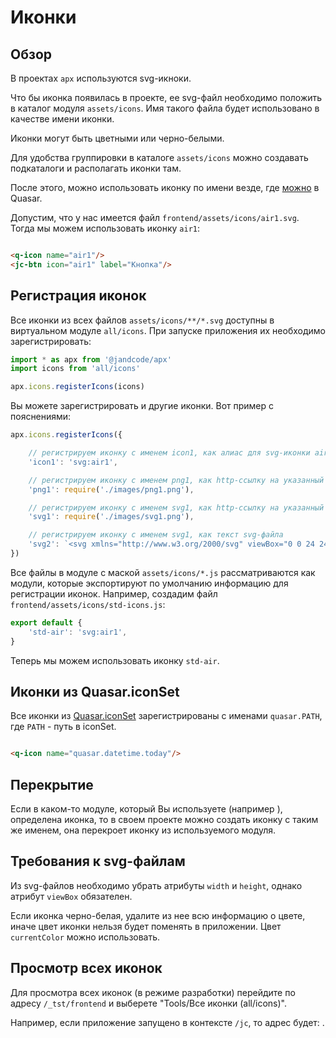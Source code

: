 Иконки
======

Обзор
-----

В проектах `apx` используются svg-икноки.

Что бы иконка появилась в проекте, ее svg-файл необходимо положить в каталог
модуля `assets/icons`. Имя такого файла будет использовано в качестве имени иконки.

Иконки могут быть цветными или черно-белыми.

Для удобства группировки в каталоге `assets/icons` можно создавать подкаталоги и
располагать иконки там.

После этого, можно использовать иконку по имени везде,
где [можно](https://quasar.dev/vue-components/icon) в Quasar.

Допустим, что у нас имеется файл `frontend/assets/icons/air1.svg`. Тогда мы можем
использовать иконку `air1`:

```html

<q-icon name="air1"/>
<jc-btn icon="air1" label="Кнопка"/>
```

Регистрация иконок
------------------

Все иконки из всех файлов `assets/icons/**/*.svg` доступны в виртуальном
модуле `all/icons`. При запуске приложения их необходимо зарегистрировать:

```js
import * as apx from '@jandcode/apx'
import icons from 'all/icons'

apx.icons.registerIcons(icons)
```

Вы можете зарегистрировать и другие иконки. Вот пример с пояснениями:

```js
apx.icons.registerIcons({

    // регистрируем иконку с именем icon1, как алиас для svg-иконки air1
    'icon1': 'svg:air1',

    // регистрируем иконку с именем png1, как http-ссылку на указанный файл png
    'png1': require('./images/png1.png'),

    // регистрируем иконку с именем svg1, как http-ссылку на указанный файл svg
    'svg1': require('./images/svg1.png'),

    // регистрируем иконку с именем svg1, как текст svg-файла
    'svg2': `<svg xmlns="http://www.w3.org/2000/svg" viewBox="0 0 24 24">...</svg>`
})
```

Все файлы в модуле с маской `assets/icons/*.js` рассматриваются как модули, которые
экспортируют по умолчанию информацию для регистрации иконок. Например, создадим файл
`frontend/assets/icons/std-icons.js`:

```js title=frontend/assets/icons/std-icons.js 
export default {
    'std-air': 'svg:air1',
}
```

Теперь мы можем использовать иконку `std-air`.


Иконки из Quasar.iconSet
------------------------

Все иконки из [Quasar.iconSet](https://quasar.dev/options/quasar-icon-sets)
зарегистрированы с именами `quasar.PATH`, где `PATH` - путь в iconSet.

```html

<q-icon name="quasar.datetime.today"/>
``` 

Перекрытие
----------

Если в каком-то модуле, который Вы используете (например [](../apx-ui/index)), определена
иконка, то в своем проекте можно создать иконку с таким же именем, она перекроет иконку из
используемого модуля.

Требования к svg-файлам
------------------------

Из svg-файлов необходимо убрать атрибуты `width` и `height`, однако атрибут `viewBox`
обязателен.

Если иконка черно-белая, удалите из нее всю информацию о цвете, иначе цвет иконки нельзя
будет поменять в приложении. Цвет `currentColor` можно использовать.

Просмотр всех иконок
--------------------

Для просмотра всех иконок (в режиме разработки) перейдите по адресу
`/_tst/frontend` и выберете "Tools/Все иконки (all/icons)".

Например, если приложение запущено в контексте `/jc`, то адрес будет:
[](http://localhost:8080/jc/_tst/frontend).

